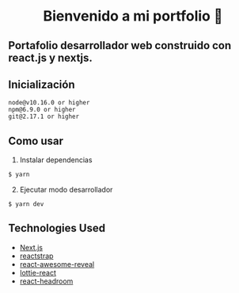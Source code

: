 <h1 align="center">Bienvenido a mi portfolio 👋</h1>

## Portafolio desarrollador web construido con react.js y nextjs.

## Inicialización

```
node@v10.16.0 or higher
npm@6.9.0 or higher
git@2.17.1 or higher
```

## Como usar

1. Instalar dependencias

```bash
$ yarn
```

2. Ejecutar modo desarrollador

```
$ yarn dev

```

## Technologies Used

- [Next.js](https://nextjs.org/)
- [reactstrap](https://reactstrap.github.io/)
- [react-awesome-reveal](https://www.react-awesome-reveal.com/)
- [lottie-react](https://www.npmjs.com/package/lottie-react)
- [react-headroom](https://github.com/KyleAMathews/react-headroom)
